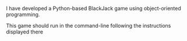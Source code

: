 I have developed a Python-based BlackJack game using object-oriented programming.

This game should run in the command-line following the instructions displayed there
